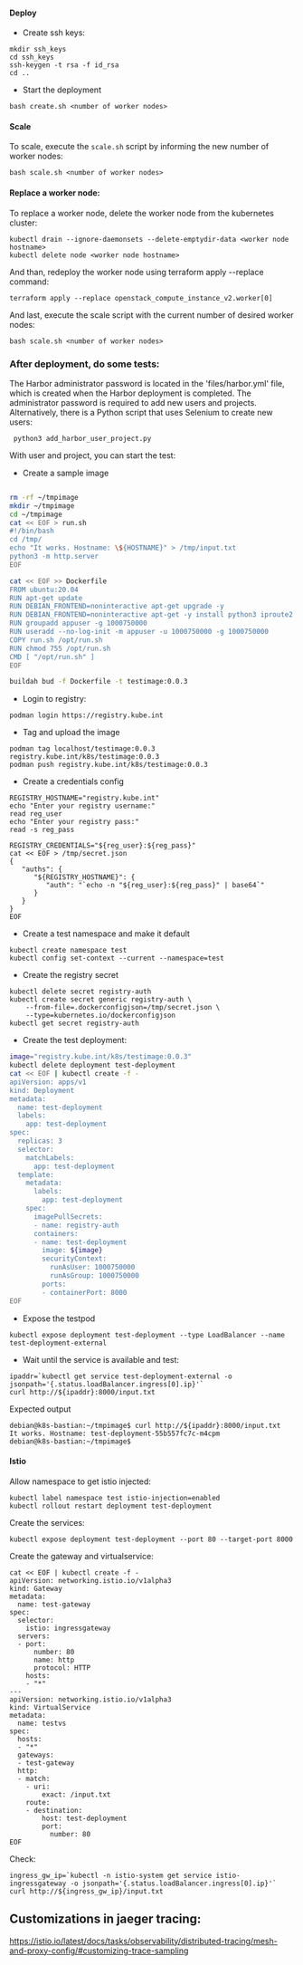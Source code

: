 #### Deploy
- Create ssh keys:
```shell
mkdir ssh_keys
cd ssh_keys
ssh-keygen -t rsa -f id_rsa
cd ..
```

- Start the deployment
```shell
bash create.sh <number of worker nodes>
```

#### Scale
To scale, execute the `scale.sh` script by informing the new number of worker nodes:
```shell
bash scale.sh <number of worker nodes>
```

#### Replace a worker node:
To replace a worker node, delete the worker node from the kubernetes cluster:
```shell
kubectl drain --ignore-daemonsets --delete-emptydir-data <worker node hostname>
kubectl delete node <worker node hostname>
```
And than, redeploy the worker node using terraform apply --replace command:
```shell
terraform apply --replace openstack_compute_instance_v2.worker[0]
```

And last, execute the scale script with the current number of desired worker nodes:
```shell
bash scale.sh <number of worker nodes>
```

### After deployment, do some tests:
The Harbor administrator password is located in the 'files/harbor.yml' file, which is created when the Harbor deployment is completed. The administrator password is required to add new users and projects. Alternatively, there is a Python script that uses Selenium to create new users:

```shell
 python3 add_harbor_user_project.py
 ```

With user and project, you can start the test:

 - Create a sample image
```bash

rm -rf ~/tmpimage
mkdir ~/tmpimage
cd ~/tmpimage
cat << EOF > run.sh
#!/bin/bash
cd /tmp/
echo "It works. Hostname: \${HOSTNAME}" > /tmp/input.txt
python3 -m http.server
EOF

cat << EOF >> Dockerfile
FROM ubuntu:20.04
RUN apt-get update
RUN DEBIAN_FRONTEND=noninteractive apt-get upgrade -y
RUN DEBIAN_FRONTEND=noninteractive apt-get -y install python3 iproute2 curl net-tools
RUN groupadd appuser -g 1000750000
RUN useradd --no-log-init -m appuser -u 1000750000 -g 1000750000
COPY run.sh /opt/run.sh
RUN chmod 755 /opt/run.sh
CMD [ "/opt/run.sh" ]
EOF

buildah bud -f Dockerfile -t testimage:0.0.3

```

- Login to registry:
```shell
podman login https://registry.kube.int
```

- Tag and upload the image
```shell
podman tag localhost/testimage:0.0.3 registry.kube.int/k8s/testimage:0.0.3
podman push registry.kube.int/k8s/testimage:0.0.3
```

- Create a credentials config
```shell
REGISTRY_HOSTNAME="registry.kube.int"
echo "Enter your registry username:"
read reg_user
echo "Enter your registry pass:"
read -s reg_pass

REGISTRY_CREDENTIALS="${reg_user}:${reg_pass}"
cat << EOF > /tmp/secret.json
{
   "auths": {
      "${REGISTRY_HOSTNAME}": {
         "auth": "`echo -n "${reg_user}:${reg_pass}" | base64`"
      }
   }
}
EOF
```

- Create a test namespace and make it default
```shell
kubectl create namespace test
kubectl config set-context --current --namespace=test
```

- Create the registry secret
```shell
kubectl delete secret registry-auth
kubectl create secret generic registry-auth \
    --from-file=.dockerconfigjson=/tmp/secret.json \
    --type=kubernetes.io/dockerconfigjson
kubectl get secret registry-auth
```

- Create the test deployment:
```bash
image="registry.kube.int/k8s/testimage:0.0.3"
kubectl delete deployment test-deployment
cat << EOF | kubectl create -f -
apiVersion: apps/v1
kind: Deployment
metadata:
  name: test-deployment
  labels:
    app: test-deployment
spec:
  replicas: 3
  selector:
    matchLabels:
      app: test-deployment
  template:
    metadata:
      labels:
        app: test-deployment
    spec:
      imagePullSecrets:
      - name: registry-auth    
      containers:
      - name: test-deployment
        image: ${image}
        securityContext:
          runAsUser: 1000750000
          runAsGroup: 1000750000           
        ports:
        - containerPort: 8000
EOF


```

- Expose the testpod 
```shell
kubectl expose deployment test-deployment --type LoadBalancer --name test-deployment-external
```

- Wait until the service is available and test:
```shell
ipaddr=`kubectl get service test-deployment-external -o jsonpath='{.status.loadBalancer.ingress[0].ip}'`
curl http://${ipaddr}:8000/input.txt
```

Expected output
```log
debian@k8s-bastian:~/tmpimage$ curl http://${ipaddr}:8000/input.txt
It works. Hostname: test-deployment-55b557fc7c-m4cpm
debian@k8s-bastian:~/tmpimage$ 
```

#### Istio

Allow namespace to get istio injected:
```shell
kubectl label namespace test istio-injection=enabled
kubectl rollout restart deployment test-deployment

```

Create the services:
```shell
kubectl expose deployment test-deployment --port 80 --target-port 8000
```

Create the gateway and virtualservice:
```shell
cat << EOF | kubectl create -f -
apiVersion: networking.istio.io/v1alpha3
kind: Gateway
metadata:
  name: test-gateway
spec:
  selector:
    istio: ingressgateway 
  servers:
  - port:
      number: 80
      name: http
      protocol: HTTP
    hosts:
    - "*"
---
apiVersion: networking.istio.io/v1alpha3
kind: VirtualService
metadata:
  name: testvs
spec:
  hosts:
  - "*"
  gateways:
  - test-gateway
  http:
  - match:
    - uri:
        exact: /input.txt        
    route:
    - destination:
        host: test-deployment
        port:
          number: 80
EOF
```


Check:
```
ingress_gw_ip=`kubectl -n istio-system get service istio-ingressgateway -o jsonpath='{.status.loadBalancer.ingress[0].ip}'`
curl http://${ingress_gw_ip}/input.txt

```


## Customizations in jaeger tracing:
https://istio.io/latest/docs/tasks/observability/distributed-tracing/mesh-and-proxy-config/#customizing-trace-sampling